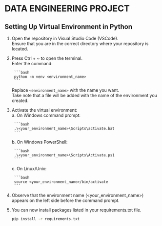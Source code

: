 # DATA ENGINEERING PROJECT

## Setting Up Virtual Environment in Python
1. Open the repository in Visual Studio Code (VSCode).<br>
    Ensure that you are in the correct directory where your repository is located.

2. Press Ctrl + ~ to open the terminal.  
    Enter the command:  

        ```bash
        python -m venv <environment_name>
        ```  

    Replace ```<environment_name>``` with the name you want.  
    Take note that a file will be added with the name of the environment you created.<br>

3. Activate the virtual environment:  
    a. On Windows command prompt:  

        ```bash
        .\<your_environment_name>\Scripts\activate.bat
        ```

    b. On Windows PowerShell:  

        ```bash
        .\<your_environment_name>\Scripts\Activate.ps1
        ```

    c. On Linux/Unix:  

        ```bash
        source <your_environment_name>/bin/activate
        ```

4. Observe that the environment name (<your_environment_name>) appears on the left side before the command prompt.
5. You can now install packages listed in your requirements.txt file. 

    ```bash
    pip install -r requirements.txt
    ```

    